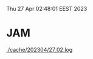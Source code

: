 Thu 27 Apr 02:48:01 EEST 2023
# JAM
<a href='./cache/202304/27_02.log'>./cache/202304/27_02.log</a>
